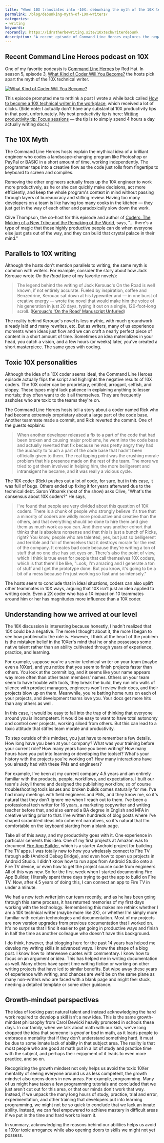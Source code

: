 ```yaml
---
title: "When 10X translates into -10X: debunking the myth of the 10X technical coder/writer"
permalink: /blog/debunking-myth-of-10X-writers/
categories:
- writing
keywords:
rebrandly: https://idratherbewriting.site/10xtechwriterdebunk
description: "A recent episode of Command Line Heroes explores the negatives of toxic 10X coders. I think a change in mindset to acknowledge how each of us climbed to our levels can help avoid some of the toxicity inherent in 10X."
---
```


## Recent Command Line Heroes podcast on 10X

One of my favorite podcasts is [Command Line Heroes](https://www.redhat.com/en/command-line-heroes/) by Red Hat. In season 5, episode 3, [What Kind of Coder Will You Become?](https://www.redhat.com/en/command-line-heroes/season-5/what-kind-of-coder-will-you-become) the hosts pick apart the myth of the 10X technical writer.

<a href="https://www.redhat.com/en/command-line-heroes/season-5/what-kind-of-coder-will-you-become"><img src="https://s3.us-west-1.wasabisys.com/idbwmedia.com/images/commandlineheroes.png" alt="What Kind of Coder Will You Become?" /></a>

This episode prompted me to rethink a post I wrote a while back called [How to become a 10X technical writer in the workplace](https://idratherbewriting.com/2019/02/07/how-to-become-a-10x-technical-writer-in-the-workplace/), which received a lot of clicks. (Side note: I actually don't have any substantial 10X productivity tips in that post, unfortunately. My best productivity tip is here: [Writing productivity tip: Focus sessions](https://idratherbewriting.com/blog/writing-productivity-through-focus-sessions/) &mdash; the tip is to simply spend 4 hours a day actually writing docs.)

## The 10X Myth

The Command Line Heroes hosts explain the mythical idea of a brilliant engineer who codes a landscape-changing program like Photoshop or PayPal or BASIC in a short amount of time, working independently. The programmer taps into a creative flow as the code just rolls from fingertips to keyboard to screen and compiles.

Removing the other engineers actually frees up the 10X engineer to work more productively, as he or she can quickly make decisions, act more efficiently, and keep the whole program's context in mind without passing through layers of bureaucracy and stifling review. Having too many developers on a team is like having too many cooks in the kitchen &mdash; they just get in the way of each other and paradoxically slow down the work.

Clive Thompson, the co-host for this episode and author of [Coders: The Making of a New Tribe and the Remaking of the World](https://www.amazon.com/gp/product/B07DBRNN1Z/), says, "... there's a type of magic that those highly productive people can do when everyone else just gets out of the way, and they can build that crystal palace in their mind."

## Parallels to 10X writing

Although the hosts don't mention parallels to writing, the same myth is common with writers. For example, consider the story about how Jack Kerouac wrote *On the Road* (one of my favorite novels):

> The legend behind the writing of Jack Kerouac's On the Road is well known, if not entirely accurate. Fueled by inspiration, coffee and Benzedrine, Kerouac sat down at his typewriter and &mdash; in one burst of creative energy &mdash; wrote the novel that would make him the voice of his generation in just 20 days, typing it out on a single, 120-foot-long scroll. ([Kerouac's 'On the Road' Manuscript Unfurled](https://www.npr.org/templates/story/story.php?storyId=11709924.))

The reality behind Kerouac's novel is less mythic, with much groundwork already laid and many rewrites, etc. But as writers, many of us experience moments when ideas just flow and we can craft a nearly perfect piece of content in a short amount of time. Sometimes an idea materializes in your head, you catch a vision, and a few hours (or weeks) later, you've created a short masterpiece. The same goes with coding.

## Toxic 10X personalities

Although the idea of a 10X coder seems ideal, the Command Line Heroes episode actually flips the script and highlights the negative results of 10X coders. The 10X coder can be proprietary, entitled, arrogant, selfish, and sloppy. These types might lack patience in explaining anything to lesser mortals; they often want to do it all themselves. They are frequently assholes who are toxic to the teams they're on.

The Command Line Heroes hosts tell a story about a coder named Rick who had become extremely proprietary about a large part of the code base. Another teammate made a commit, and Rick reverted the commit. One of the guests explains:

> When another developer released a fix to a part of the code that had been broken and causing major problems, he went into the code base and actually reverted that fix because he was pretty angry they had the audacity to touch a part of the code base that hadn't been officially given to them. The real tipping point was the crushing morale problem that his presence made on the rest of the team. The more we tried to get them involved in helping him, the more belligerent and intransigent he became, and it was really a vicious cycle.

The 10X coder (Rick) pushes out a lot of code, for sure, but in this case, it was full of bugs. Others ended up fixing it for years afterward due to the technical debt. Saron Yitbarek (host of the show) asks Clive, "What's the consensus about 10X coders?" He says,

> I've found that people are very divided about this question of 10X coders. There is a chunk of people who strongly believe it's true that a minority of coders are wildly more productive and creative than the others, and that everything should be done to hire them and give them as much work as you can. And there was another cohort that thinks that is absolute nonsense and that this is just a bunch of Ricks, right? You know, people who are talented, yes, but just so belligerent and terrible and full of themselves that it destroys morale for the rest of the company. It creates bad code because they're writing a ton of stuff that no one else has set eyes on. There's also the point of view, which I think is true even for people that call themselves 10X coders, which is that there'll be like, "Look, I'm amazing and I generate a ton of stuff and I get the prototype done. But you know, it's going to be a bit of a mess because I'm just working so fast and so intensely."

The hosts seem to conclude that in ideal situations, coders can also uplift other teammates in 10X ways, arguing that 10X isn't just an idea applied to writing code. Even a 2X coder who has a 1X impact on 10 teammates around him or her has magnitudes more influence than a 10X coder.

## Understanding how we arrived at our level

The 10X discussion is interesting because honestly, I hadn't realized that 10X could be a negative. The more I thought about it, the more I began to see how problematic the role is. However, I think at the heart of the problem is the mistaken belief in the 10Xer's mind that he or she possesses some native talent rather than an ability cultivated through years of experience, practice, and learning.

For example, suppose you're a senior technical writer on your team (maybe even a 10Xer), and you notice that you seem to finish projects faster than others. You look at the commit log, and it seems like your name appears way more often than other team members' names. Others on your team seem to have trouble with tools, they break the build, they run into walls of silence with product managers, engineers won't review their docs, and their projects blow up on them. Meanwhile, you're batting home runs on each of your projects, and development teams love you. Your docs get more hits than any others as well.

In this case, it would be easy to fall into the trap of thinking that everyone around you is incompetent. It would be easy to want to have total autonomy and control over projects, working siloed from others. But this can lead to a toxic attitude that stifles team morale and productivity.

To step outside of this mindset, you just have to remember a few details. How long have you been at your company? What was your training before your current role? How many years have you been writing? How many hours have you put into learning or developing the toolset? What's your history with the projects you're working on? How many interactions have you already had with these PMs and engineers?

For example, I've been at my current company 4.5 years and am entirely familiar with the products, people, workflows, and expectations. I built our team's Jekyll theme and designed the publishing workflow, so of course troubleshooting tools issues and broken builds comes naturally for me. I've had many meetings with field engineers and PMs, and they know me, so it's natural that they don't ignore me when I reach out to them. I've been a professional tech writer for 16 years, a marketing copywriter and writing teacher before that, and also earned a BA degree in English and MFA in creative writing prior to that. I've written hundreds of blog posts where I've shaped scrambled ideas into coherent narratives, so it's natural that I'm comfortable on the keyboard starting from a blank page.

Take all of this away, and my productivity goes with it. One experience in particular cements this idea. One of my first projects at Amazon was to document [Fire App Builder](https://developer.amazon.com/docs/fire-app-builder/overview.html), which is a starter Android project for building Fire TV apps. I was totally new to how you wirelessly connect to Fire TV through adb (Android Debug Bridge), and even how to open up projects in Android Studio. I didn't know how to run apps from Android Studio onto a Fire TV device, or even how to get the project source code from engineers. All of this was new. So for the first week when I started documenting Fire App Builder, I literally spent three days trying to get the app to build on Fire TV. Now, after 4.5 years of doing this, I can connect an app to Fire TV in under a minute.

We had a new tech writer join our team recently, and as he has been going through this same process, it has returned memories of my first days working with the technology. Remembering this makes me rethink whether I am a 10X technical writer (maybe more like 2X), or whether I'm simply more familiar with certain technologies and documentation. Most of my projects are now version upgrades from previous documentation that I worked on. It's no surprise that I find it easier to get going in productive ways and finish in half the time as another colleague who doesn't have this background.

I do think, however, that blogging here for the past 14 years has helped me develop my writing skills in advanced ways. I know the shape of a blog post. I know how to interweave quotes with commentary. I know how to focus on an argument or idea. This has helped me in writing documentation as well. Many others have spent time writing fiction or working on other writing projects that have led to similar benefits. But wipe away these years of experience with writing, and chances are we'd be on the same plane as many non-writers who are faced with a blank page and might feel stuck, needing a detailed template or some other guidance.

## Growth-mindset perspectives

The idea of looking past natural talent and instead acknowledging the hard work required to develop a skill isn't a new idea. This is the same growth-mindset philosophy from Carol Dewicki heavily promoted in schools these days. In our family, when we talk about math with our kids, we've long dropped the idea that someone is *good* or *bad* in math, as it leads people to embrace a mentality that if they don't understand something hard, it must be due to some innate lack of ability in that subject area. The reality is that most people who are good at math put in a lot of study and practice time with the subject, and perhaps their enjoyment of it leads to even more practice, and so on.

Recognizing the growth mindset not only helps us avoid the toxic 10Xer mentality of seeing everyone around us as less competent, the growth mindset also opens doors in new areas. For example, programming. Many of us might have taken a few programming tutorials and concluded that we just aren't cut out for this area, or that our minds don't work that way. Instead, if we unpack the many long hours of study, practice, trial and error, experimentation, and other training that developers put into learning programming, we might not be so quick to conclude that we lack an innate ability. Instead, we can feel empowered to achieve mastery in difficult areas if we put in the time and hard work to learn it.

In summary, acknowledging the reasons behind our abilities helps us avoid a 10Xer toxic arrogance while also opening doors to skills we might not yet possess.
